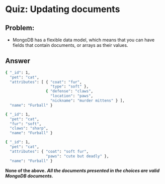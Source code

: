 # Quiz: Updating documents

## Problem:
- MongoDB has a flexible data model, which means that you can have fields that contain documents, or arrays as their values.

## Answer

```bash
{ "_id": 1,
  "pet": "cat",
  "attributes": [ { "coat": "fur",
                    "type": "soft" },
                  { "defense": "claws",
                    "location": "paws",
                    "nickname": "murder mittens" } ],
  "name": "Furball" }
```

```bash
{ "_id": 1,
  "pet": "cat",
  "fur": "soft",
  "claws": "sharp",
  "name": "Furball" }
```

```bash
{ "_id": 1,
  "pet": "cat",
  "attributes": { "coat": "soft fur",
                  "paws": "cute but deadly" },
  "name": "Furball" }
  ```

**None of the above.**
**_All the documents presented in the choices are valid MongoDB documents._**